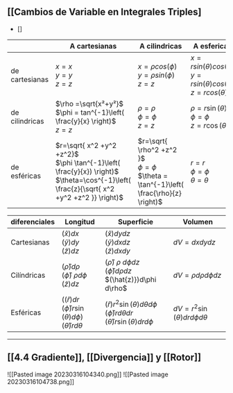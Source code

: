 ## [[Cambios de Variable en Integrales Triples]


- [] 



|                | A cartesianas                                                                         | A cilindricas                                                  | A esfericas                                                                         |
| -------------- | ------------------------------------------------------------------------------------- | -------------------------------------------------------------- | ----------------------------------------------------------------------------------- |
| de cartesianas | $x = x$ <br /> $y = y$ <br /> $z =z$                                                  | $x = \rho cos(\phi)$ <br /> $y = \rho sin(\phi)$ <br /> $z= z$ | $x= rsin(\theta)cos(\phi)$<br /> $y = rsin(\theta)cos(\phi)$<br /> $z=rcos(\theta)$ |
| de cilindricas | $\rho =\sqrt{x²+y²}$ <br /> $\phi = tan^{-1}\left( \frac{y}{x} \right)$  <br /> $z=z$ | $\rho = \rho$ <br /> $\phi = \phi$ <br /> $z=z$| $\rho = r\sin (\theta)$ <br /> $\phi = \phi$ <br /> $z=r\cos(\theta)$|
| de esféricas   | $r=\sqrt{ x^2 +y^2 +z^2}$ <br /> $\phi \tan^{-1}\left( \frac{y}{x}) \right)$  <br /> $\theta=\cos^{-1}\left( \frac{z}{\sqrt{ x^2 +y^2 +z^2 }} \right)$                                                      |  $r=\sqrt{ \rho^2 +z^2 }$<br />     $\phi = \phi$ <br /> $\theta = \tan^{-1}\left( \frac{\rho}{z} \right)$                                                         | $r=r$ <br />$\phi = \phi$ <br /> $\theta = \theta$                                                                                      |

|diferenciales| Longitud                                                                   | Superficie                                                                                                                 | Volumen                                  |
| ----------- | -------------------------------------------------------------------------- | -------------------------------------------------------------------------------------------------------------------------- | ---------------------------------------- |
| Cartesianas | $(\hat{x})dx$ <br /> $(\hat{y})dy$ <br /> $(\hat{z})dz$                                   | $(\hat{x})dy dz$ <br />$(\hat{y})dx dz$ <br /> $(\hat{z})dx dy$                                                                             | $dV = dx dy dz$                          |
| Cilíndricas | $(\hat{\rho})d\rho$<br /> $(\hat{\phi}) \ \rho  d\phi$ <br />$(\hat{z})dz$                | $(\hat{\rho}) \ \rho \ d\phi dz$ <br />$(\hat{\phi}) d\rho dz$ <br />$(\hat{z)})d\phi d\rho$                                           | $dV=\rho d\rho d\phi dz$                 |
| Esféricas   | $((\hat{r})dr$ <br /> $(\hat{\phi})r\sin(\theta) d\phi)$ <br /> $(\hat{\theta})r d\theta$ | $(\hat{r})r^{2}\sin(\theta)d\theta d\phi$ <br /> $(\hat{\phi})r d\theta dr$ <br />$(\hat{\theta}) r \sin(\theta) dr d\phi$ | $dV = r^{2}\sin(\theta)dr d\phi d\theta$ |

---
## [[4.4 Gradiente]], [[Divergencia]] y [[Rotor]]

![[Pasted image 20230316104340.png]]
![[Pasted image 20230316104738.png]]